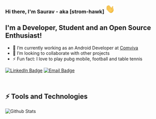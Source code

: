### Hi there, I'm Saurav - aka [strom-hawk] <img src="https://raw.githubusercontent.com/strom-hawk/strom-hawk/master/wave.gif" width="30px">
## I'm a Developer, Student and an Open Source Enthusiast!
- 🔭 I’m currently working as an Android Developer at [Comviva](https://www.comviva.com/)
- 👯 I’m looking to collaborate with other projects
- ⚡ Fun fact: I love to play pubg mobile, football and table tennis

[![LinkedIn Badge](https://img.shields.io/badge/%20-%20Saurav-2980b9?style=flat&logo=linkedin)](mailto:sauravsuman001@hotmail.com)
[![Email Badge](https://img.shields.io/badge/%20-%20sauravsuman001@hotmail.com-3498db?style=flat&logo=Gmail&logoColor=white)](mailto:sauravsuman001@hotmail.com)

<br />

## ⚡ Tools and Technologies



[phone]: +919693848880
[email]: sauravsuman001@hotmail.com
[linkedin]:https://www.linkedin.com/in/saurav-suman/


![Github Stats](https://github-readme-stats.vercel.app/api?username=strom-hawk&show_icons=true)
